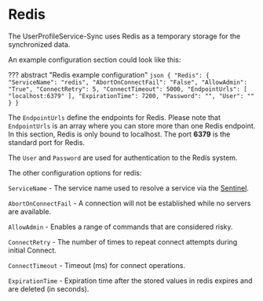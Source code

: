 # Redis
The UserProfileService-Sync uses Redis as a temporary storage for the synchronized data.

An example configuration section could look like this:

??? abstract "Redis example configuration" 
    ```json
    {
      "Redis": {
        "ServiceName": "redis",
        "AbortOnConnectFail": "False",
        "AllowAdmin": "True",
        "ConnectRetry": 5,
        "ConnectTimeout": 5000,
        "EndpointUrls": [
          "localhost:6379"
        ],
        "ExpirationTime": 7200,
        "Password": "",
        "User": ""
      }
    }
    ```

The `EndpointUrls` define the endpoints for Redis. Please note that `EndpointUrls` is an array where you can store more than one Redis endpoint. In this section, Redis is only bound to localhost. The port **6379** is the standard port for Redis.

The `User` and `Password` are used for authentication to the Redis system.

The other configuration options for redis:

`ServiceName` -  The service name used to resolve a service via the [Sentinel](https://redis.io/docs/management/sentinel/).

`AbortOnConnectFail` - A connection will not be established while no servers are available.

`AllowAdmin` - Enables a range of commands that are considered risky.

`ConnectRetry` - The number of times to repeat connect attempts during initial Connect.
 
`ConnectTimeout` - Timeout (ms) for connect operations.

`ExpirationTime` - Expiration time after the stored values in redis expires and are deleted (in seconds).